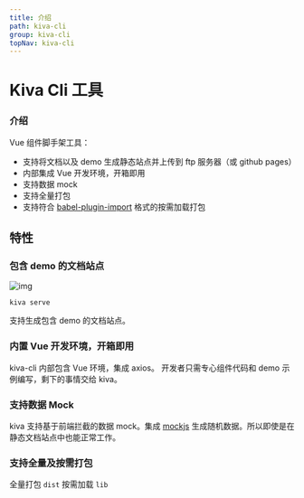 ```yaml
---
title: 介绍
path: kiva-cli
group: kiva-cli
topNav: kiva-cli
---
```


# Kiva Cli 工具

### 介绍

Vue 组件脚手架工具：
- 支持将文档以及 demo 生成静态站点并上传到 ftp 服务器（或 github pages）
- 内部集成 Vue 开发环境，开箱即用
- 支持数据 mock
- 支持全量打包
- 支持符合 [babel-plugin-import](https://github.com/ant-design/babel-plugin-import) 格式的按需加载打包

## 特性

### 包含 demo 的文档站点

![img](https://files.catbox.moe/ak8t25.png)

`kiva serve`

支持生成包含 demo 的文档站点。

### 内置 Vue 开发环境，开箱即用

kiva-cli 内部包含 Vue 环境，集成 axios。
开发者只需专心组件代码和 demo 示例编写，剩下的事情交给 kiva。

### 支持数据 Mock

kiva 支持基于前端拦截的数据 mock。集成 [mockjs](http://mockjs.com/) 生成随机数据。所以即使是在静态文档站点中也能正常工作。

### 支持全量及按需打包

全量打包 `dist`
按需加载 `lib`
